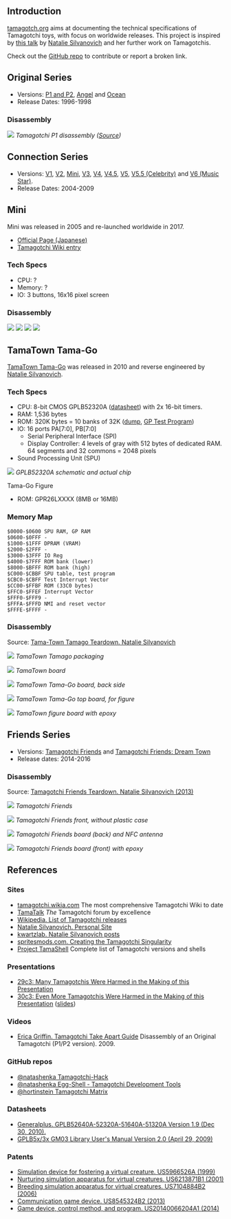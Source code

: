 ## Introduction

[tamagotch.org](http://tamagotch.org) aims at documenting the technical specifications of Tamagotchi toys, with focus on worldwide releases. This project is inspired by [this talk](https://www.youtube.com/watch?v=c4PkcZScBV8) by [Natalie Silvanovich](http://natashenka.ca) and her further work on Tamagotchis.

Check out the [GitHub repo](https://github.com/loociano/tamagotch) to contribute or report a broken link.

## Original Series

* Versions: [P1 and P2](http://tamagotchi.wikia.com/wiki/Tamagotchi_(1996_Pet)), [Angel](http://tamagotchi.wikia.com/wiki/Tamagotchi_Angel) and [Ocean](http://tamagotchi.wikia.com/wiki/Tamagotchi_Ocean) 
* Release Dates: 1996-1998

### Disassembly 

![](assets/img/1_fN1ejV-wDzZNh1dUgH07JA.jpeg)
*Tamagotchi P1 disassembly ([Source](https://artplusmarketing.com/another-icons-teardown-tamagotchi-original-322dc8ed188d))*

## Connection Series

* Versions: [V1](http://tamagotchi.wikia.com/wiki/Tamagotchi_Connection_Version_1), [V2](http://tamagotchi.wikia.com/wiki/Tamagotchi_Connection_Version_2), [Mini](http://tamagotchi.wikia.com/wiki/Tamagotchi_Mini), [V3](http://tamagotchi.wikia.com/wiki/Tamagotchi_Connection_Version_3), [V4](http://tamagotchi.wikia.com/wiki/Tamagotchi_Connection_Version_4), [V4.5](http://tamagotchi.wikia.com/wiki/Tamagotchi_Connection_Version_4.5), [V5](http://tamagotchi.wikia.com/wiki/Tamagotchi_Connection_Version_5), [V5.5 (Celebrity)](http://tamagotchi.wikia.com/wiki/Tamagotchi_Connection_Version_5_Celebrity) and [V6 (Music Star)](http://tamagotchi.wikia.com/wiki/Tamagotchi_Music_Star).
* Release Dates: 2004-2009

## Mini

Mini was released in 2005 and re-launched worldwide in 2017.

* [Official Page (Japanese)](http://tamagotch.channel.or.jp/tamagotchi/mini)
* [Tamagotchi Wiki entry](http://tamagotchi.wikia.com/wiki/Tamagotchi_Mini)

### Tech Specs

* CPU: ?
* Memory: ?
* IO: 3 buttons, 16x16 pixel screen

### Disassembly

<p class="half-sized">
  <img src="assets/img/IMG_20180224_134246.jpg"/>
  <img src="assets/img/IMG_20180224_182359.jpg"/>
  <img src="assets/img/IMG_20180224_181646.jpg"/>
  <img src="assets/img/IMG_20180224_182121.jpg"/>
</p>

## TamaTown Tama-Go

[TamaTown Tama-Go](http://tamagotchi.wikia.com/wiki/TamaTown_Tama-Go) was released in 2010 and reverse engineered by [Natalie Silvanovich](http://natashenka.ca).

### Tech Specs

* CPU: 8-bit CMOS GPLB52320A ([datasheet](http://www.generalplus.com/doc/ds/GPLB52640A-52320A-51640A-51320AV19_ds.pdf)) with 2x 16-bit timers.
* RAM: 1,536 bytes
* ROM: 320K bytes = 10 banks of 32K ([dump](https://github.com/natashenka/Tamagotchi-Hack/tree/master/codedump/rompages), [GP Test Program](https://github.com/natashenka/Tamagotchi-Hack/blob/master/codedump/GPTestProgram))
* IO: 16 ports PA[7:0], PB[7:0]
  * Serial Peripheral Interface (SPI)
  * Display Controller: 4 levels of gray with 512 bytes of dedicated RAM. 64 segments and 32 commons = 2048 pixels
* Sound Processing Unit (SPU)

![](assets/img/5713302509_7274f755d7_b.jpg)
*GPLB52320A schematic and actual chip*

Tama-Go Figure

* ROM: GPR26LXXXX (8MB or 16MB)

### Memory Map

```
$0000-$0600 SPU RAM, GP RAM
$0600-$0FFF -
$1000-$1FFF DPRAM (VRAM)
$2000-$2FFF -
$3000-$3FFF IO Reg
$4000-$7FFF ROM bank (lower)
$8000-$BFFF ROM bank (high)
$C000-$CBBF SPU table, test program
$CBC0-$CBFF Test Interrupt Vector
$CC00-$FFBF ROM (33C0 bytes)
$FFC0-$FFEF Interrupt Vector
$FFF0-$FFF9 -
$FFFA-$FFFD NMI and reset vector
$FFFE-$FFFF -
```

### Disassembly

Source: [Tama-Town Tamago Teardown. Natalie Silvanovich](https://www.kwartzlab.ca/2010/11/tama-town-tamago-teardown)

![](assets/img/tamago_box.png)
*TamaTown Tamago packaging*

![](assets/img/tamago_board.jpg)
*TamaTown board*

![](assets/img/tamago_epoxy.jpg)
*TamaTown Tama-Go board, back side*

![](assets/img/tamago_figure_pcb.jpg)
*TamaTown Tama-Go top board, for figure*

![](assets/img/tamago_mask_rom.jpg)
*TamaTown figure board with epoxy*

## Friends Series

* Versions: [Tamagotchi Friends](http://tamagotchi.wikia.com/wiki/Tamagotchi_Friends) and [Tamagotchi Friends: Dream Town](http://tamagotchi.wikia.com/wiki/Tamagotchi_Friends:_Dream_Town_Digital_Friend)
* Release dates: 2014-2016

### Disassembly

Source: [Tamagotchi Friends Teardown. Natalie Silvanovich (2013)](http://natashenka.ca/tamagotchi-friends-teardown/)

![](assets/img/IMG_20131218_220653_edit-1024x636.jpg)
*Tamagotchi Friends*

![](assets/img/IMG_20131218_212106_edit.jpg)
*Tamagotchi Friends front, without plastic case*

![](assets/img/IMG_20131218_213938_edit-1024x659.jpg)
*Tamagotchi Friends board (back) and NFC antenna*

![](assets/img/IMG_20131218_214604_edit-1021x1024.jpg)
*Tamagotchi Friends board (front) with epoxy*

## References

### Sites

* [tamagotchi.wikia.com](http://tamagotchi.wikia.com) The most comprehensive Tamagotchi Wiki to date
* [TamaTalk](http://www.tamatalk.com/IB/) _The_ Tamagotchi forum by excellence 
* [Wikipedia. List of Tamagotchi releases](https://en.wikipedia.org/wiki/List_of_Tamagotchi_releases)
* [Natalie Silvanovich. Personal Site](http://natashenka.ca)
* [kwartzlab. Natalie Silvanovich posts](https://www.kwartzlab.ca/author/natalies)
* [spritesmods.com. Creating the Tamagotchi Singularity](http://spritesmods.com/?art=tamasingularity)
* [Project TamaShell](http://www.tamashell.com) Complete list of Tamagotchi versions and shells

### Presentations

* [29c3: Many Tamagotchis Were Harmed in the Making of this Presentation](https://www.youtube.com/watch?v=c4PkcZScBV8)
* [30c3: Even More Tamagotchis Were Harmed in the Making of this Presentation](https://www.youtube.com/watch?v=mCt5U5ssbGU) ([slides](https://events.ccc.de/congress/2013/Fahrplan/system/attachments/2195/original/30c3_(1).pdf))

### Videos 

* [Erica Griffin. Tamagotchi Take Apart Guide](https://www.youtube.com/watch?v=ShO4Uam0XKM) Disassembly of an Original Tamagotchi (P1/P2 version). 2009.

### GitHub repos

* [@natashenka Tamagotchi-Hack](https://github.com/natashenka/Tamagotchi-Hack)
* [@natashenka Egg-Shell - Tamagotchi Development Tools](https://github.com/natashenka/Egg-Shell)
* [@hortinstein Tamagotchi Matrix](https://github.com/hortinstein/tamatrix)

### Datasheets

* [Generalplus. GPLB52640A-52320A-51640A-51320A Version 1.9 (Dec 30, 2010).](http://www.generalplus.com/doc/ds/GPLB52640A-52320A-51640A-51320AV19_ds.pdf)
* [GPLB5x/3x GM03 Library User's Manual Version 2.0 (April 29, 2009)](http://www.lcis.com.tw/paper_store/paper_store/gplb5x_lb3x-GM03%20Libraryv20_user-201471313910398.pdf)

### Patents

* [Simulation device for fostering a virtual creature. US5966526A (1999)](https://patents.google.com/patent/US5966526A)
* [Nurturing simulation apparatus for virtual creatures. US6213871B1 (2001)](https://patents.google.com/patent/US6213871B1)
* [Breeding simulation apparatus for virtual creatures. US7104884B2 (2006)](https://patents.google.com/patent/US7104884B2)
* [Communication game device. US8545324B2 (2013)](https://patents.google.com/patent/US8545324B2/en)
* [Game device, control method, and program. US20140066204A1 (2014)](https://patents.google.com/patent/US20140066204)